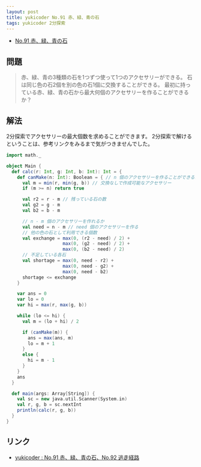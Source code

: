 ```yaml
---
layout: post
title: yukicoder No.91 赤、緑、青の石
tags: yukicoder 2分探索
---
```


- [No.91 赤、緑、青の石](http://yukicoder.me/problems/200)

## 問題

> 赤、緑、青の3種類の石を1つずつ使って1つのアクセサリーができる。
> 石は同じ色の石2個を別の色の石1個に交換することができる。
> 最初に持っている赤、緑、青の石から最大何個のアクセサリーを作ることができるか？

## 解法

2分探索でアクセサリーの最大個数を求めることができます。
2分探索で解けるということは、参考リンクをみるまで気がつきませんでした。


```scala
import math._

object Main {
  def calc(r: Int, g: Int, b: Int): Int = {
    def canMake(n: Int): Boolean = { // n 個のアクセサリーを作ることができるか
      val m = min(r, min(g, b)) // 交換なしで作成可能なアクセサリー
      if (m >= n) return true

      val r2 = r - m // 残っている石の数
      val g2 = g - m
      val b2 = b - m

      // n - m 個のアクセサリーを作れるか
      val need = n - m // need 個のアクセサリーを作る
      // 他の色の石として利用できる個数
      val exchange = max(0, (r2 - need) / 2) +
                     max(0, (g2 - need) / 2) +
                     max(0, (b2 - need) / 2)
      // 不足している各石
      val shortage = max(0, need - r2) +
                     max(0, need - g2) +
                     max(0, need - b2)
      shortage <= exchange
    }

    var ans = 0
    var lo = 0
    var hi = max(r, max(g, b))

    while (lo <= hi) {
      val m = (lo + hi) / 2

      if (canMake(m)) {
        ans = max(ans, m)
        lo = m + 1
      }
      else {
        hi = m - 1
      }
    }
    ans
  }

  def main(args: Array[String]) {
    val sc = new java.util.Scanner(System.in)
    val r, g, b = sc.nextInt
    println(calc(r, g, b))
  }
}
```

## リンク

- [yukicoder : No.91 赤、緑、青の石、No.92 逃走経路](http://kmjp.hatenablog.jp/entry/2014/12/08/0930)


